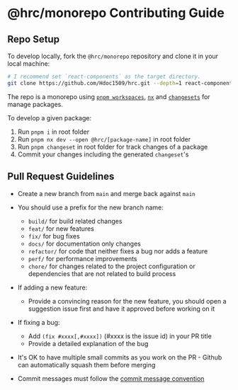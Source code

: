 # @hrc/monorepo Contributing Guide

## Repo Setup

To develop locally, fork the `@hrc/monorepo` repository and clone it in your local
machine:

```bash
# I recommend set `react-components` as the target directory.
git clone https://github.com/Hdoc1509/hrc.git --depth=1 react-components
```

The repo is a monorepo using [`pnpm workspaces`](https://pnpm.io/workspaces),
[`nx`](https://nx.dev) and
[`changesets`](https://github.com/changesets/changesets) for manage packages.

To develop a given package:

1. Run `pnpm i` in root folder
2. Run `pnpm nx dev --open @hrc/[package-name]` in root folder
3. Run `pnpm changeset` in root folder for track changes of a package
4. Commit your changes including the generated `changeset`'s

## Pull Request Guidelines

- Create a new branch from `main` and merge back against `main`

- You should use a prefix for the new branch name:

  - `build/` for build related changes
  - `feat/` for new features
  - `fix/` for bug fixes
  - `docs/` for documentation only changes
  - `refactor/` for code that neither fixes a bug nor adds a feature
  - `perf/` for performance improvements
  - `chore/` for changes related to the project configuration or dependencies
    that are not related to build process

- If adding a new feature:

  - Provide a convincing reason for the new feature, you should open a
    suggestion issue first and have it approved before working on it

- If fixing a bug:

  - Add `(fix #xxxx[,#xxxx])` (#xxxx is the issue id) in your PR title
  - Provide a detailed explanation of the bug

- It's OK to have multiple small commits as you work on the PR - Github can
  automatically squash them before merging

- Commit messages must follow the
  [commit message convention](./.github/commit-convention.md)
